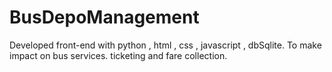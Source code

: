 # BusDepoManagement
Developed front-end with python , html , css , javascript ,  dbSqlite.
To make impact on bus services.
ticketing and fare collection.

